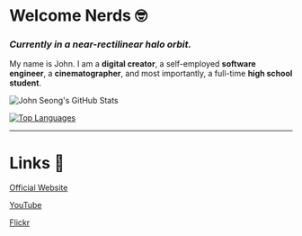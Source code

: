 # Welcome Nerds 🤓

### *Currently in a near-rectilinear halo orbit.*

My name is John. I am a **digital creator**, a self-employed **software engineer**, a **cinematographer**, and most importantly, a full-time **high school student**.

![John Seong's GitHub Stats](https://github-readme-stats.vercel.app/api?username=wonmor&show_icons=true&theme=dracula)

[![Top Languages](https://github-readme-stats.vercel.app/api/top-langs/?username=wonmor)](https://github.com/anuraghazra/github-readme-stats)

---

# Links :shit:

[Official Website](https://johnseong.info)

[YouTube](https://youtube.com/c/JohnSeong)

[Flickr](https://www.flickr.com/people/johnseongemini8/)
